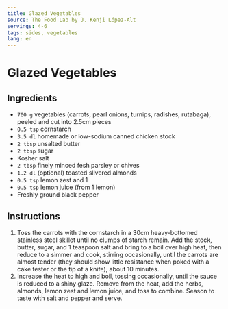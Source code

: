 ```yaml
---
title: Glazed Vegetables
source: The Food Lab by J. Kenji López-Alt
servings: 4-6
tags: sides, vegetables
lang: en
---
```


# Glazed Vegetables

## Ingredients

- `700 g` vegetables (carrots, pearl onions, turnips, radishes, rutabaga), peeled and cut into 2.5cm pieces
- `0.5 tsp` cornstarch
- `3.5 dl` homemade or low-sodium canned chicken stock
- `2 tbsp` unsalted butter
- `2 tbsp` sugar
- Kosher salt
- `2 tbsp` finely minced fesh parsley or chives
- `1.2 dl` (optional) toasted slivered almonds
- `0.5 tsp` lemon zest and 1
- `0.5 tsp` lemon juice (from 1 lemon)
- Freshly ground black pepper

## Instructions

1. Toss the carrots with the cornstarch in a 30cm heavy-bottomed stainless steel skillet until no clumps of starch remain. Add the stock, butter, sugar, and 1 teaspoon salt and bring to a boil over high heat, then reduce to a simmer and cook, stirring occasionally, until the carrots are almost tender (they should show little resistance when poked with a cake tester or the tip of a knife), about 10 minutes.
1. Increase the heat to high and boil, tossing occasionally, until the sauce is reduced to a shiny glaze. Remove from the heat, add the herbs, almonds, lemon zest and lemon juice, and toss to combine. Season to taste with salt and pepper and serve.
